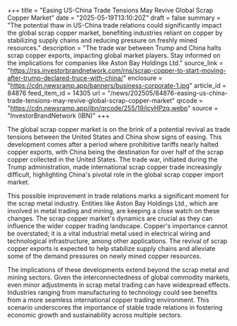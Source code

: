 +++
title = "Easing US-China Trade Tensions May Revive Global Scrap Copper Market"
date = "2025-05-19T13:10:20Z"
draft = false
summary = "The potential thaw in US-China trade relations could significantly impact the global scrap copper market, benefiting industries reliant on copper by stabilizing supply chains and reducing pressure on freshly mined resources."
description = "The trade war between Trump and China halts scrap copper exports, impacting global market players. Stay informed on the implications for companies like Aston Bay Holdings Ltd."
source_link = "https://rss.investorbrandnetwork.com/rns/scrap-copper-to-start-moving-after-trump-declared-truce-with-china/"
enclosure = "https://cdn.newsramp.app/banners/business-corporate-1.jpg"
article_id = 84876
feed_item_id = 14305
url = "/news/202505/84876-easing-us-china-trade-tensions-may-revive-global-scrap-copper-market"
qrcode = "https://cdn.newsramp.app/ibn/qrcode/255/19/icyHPzq.webp"
source = "InvestorBrandNetwork (IBN)"
+++

<p>The global scrap copper market is on the brink of a potential revival as trade tensions between the United States and China show signs of easing. This development comes after a period where prohibitive tariffs nearly halted copper exports, with China being the destination for over half of the scrap copper collected in the United States. The trade war, initiated during the Trump administration, made international scrap copper trade increasingly difficult, highlighting China's pivotal role in the global scrap copper import market.</p><p>This possible improvement in trade relations marks a significant moment for the scrap metal industry. Entities like Aston Bay Holdings Ltd., which are involved in metal trading and mining, are keeping a close watch on these changes. The scrap copper market's dynamics are crucial as they can influence the wider copper trading landscape. Copper's importance cannot be overstated; it is a vital industrial metal used in electrical wiring and technological infrastructure, among other applications. The revival of scrap copper exports is expected to help stabilize supply chains and alleviate some of the demand pressures on newly mined copper resources.</p><p>The implications of these developments extend beyond the scrap metal and mining sectors. Given the interconnectedness of global commodity markets, even minor adjustments in scrap metal trading can have widespread effects. Industries ranging from manufacturing to technology could see benefits from a more seamless international copper trading environment. This scenario underscores the importance of stable trade relations in fostering economic growth and sustainability across multiple sectors.</p>